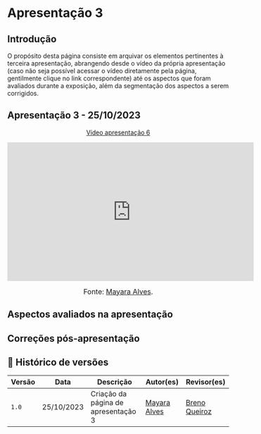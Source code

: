 # Apresentação 3

## Introdução

O propósito desta página consiste em arquivar os elementos pertinentes à terceira apresentação, abrangendo desde o vídeo da própria apresentação (caso não seja possível acessar o vídeo diretamente pela página, gentilmente clique no link correspondente) até os aspectos que foram avaliados durante a exposição, além da segmentação dos aspectos a serem corrigidos.

## Apresentação 3 - 25/10/2023

<p style="text-align: center"><a href="https://www.youtube.com/watch?v=DX0iffMFvxw" target="blanket">Vídeo apresentação 6</a></p>

<p style="text-align: center"><iframe width="560" height="315" src="https://www.youtube.com/embed/DX0iffMFvxw?si=1rx5l4HLq49Ahsou" title="YouTube video player" frameborder="0" allow="accelerometer; autoplay; clipboard-write; encrypted-media; gyroscope; picture-in-picture; web-share" allowfullscreen></iframe></p>

<font size="3"><p style="text-align: center">Fonte: [Mayara Alves](https://github.com/Mayara-tech).</p></font>

## Aspectos avaliados na apresentação

## Correções pós-apresentação

## 📑 Histórico de versões 

|   Versão  |    Data   | Descrição | Autor(es) | Revisor(es)|
| --------- | --------- | --------- | --------- | ---------- |
|   `1.0`   | 25/10/2023| Criação da página de apresentação 3 | [Mayara Alves](https://github.com/Mayara-tech) | [Breno Queiroz](https://github.com/breno06)|
